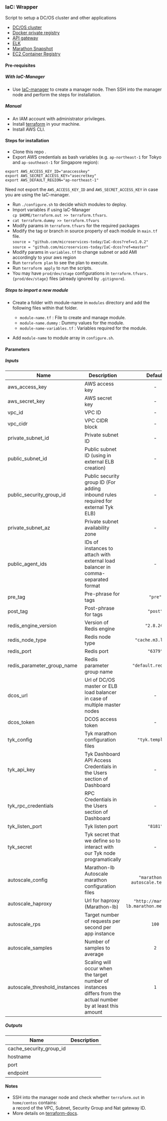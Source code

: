 ### IaC: Wrapper
Script to setup a DC/OS cluster and other applications
 - [DC/OS cluster](https://github.com/microservices-today/IaC-dcos)
 - [Docker private registry](https://github.com/microservices-today/IaC-dcos-docker-registry)
 - [API gateway](https://github.com/microservices-today/IaC-api-gateway)
 - [ELK](https://github.com/microservices-today/IaC-elk)
 - [Marathon Snapshot](https://github.com/microservices-today/IaC-marathon-snapshots)
 - [EC2 Container Registry](https://github.com/microservices-today/IaC-ecr)
 

#### Pre-requisites
##### With IaC-Manager
- Use [IaC-manager](https://github.com/microservices-today/IaC-manager) to create a manager node. Then SSH into the manager node and perform the steps for installation.  

##### Manual
- An IAM account with administrator privileges.
- Install [terraform](https://www.terraform.io/intro/getting-started/install.html) in your machine.
- Install AWS CLI.

#### Steps for installation
- Clone this repo .
- Export AWS credentials as bash variables (e.g. `ap-northeast-1` for Tokyo and `ap-southeast-1` for Singapore region):
```
export AWS_ACCESS_KEY_ID="anaccesskey" 
export AWS_SECRET_ACCESS_KEY="asecretkey"
export AWS_DEFAULT_REGION="ap-northeast-1"
```  
Need not export the `AWS_ACCESS_KEY_ID` and `AWS_SECRET_ACCESS_KEY` in case you are using the IaC-manager. 
- Run `./configure.sh` to decide which modules to deploy. 
- Import variables if using IaC-Manager  
`cp $HOME/terraform.out >> terraform.tfvars`. 
- `cat terraform.dummy >> terraform.tfvars`
- Modify params in `terraform.tfvars` for the required packages
- Modify the tag or branch in source property of each module in `main.tf` file.   
`source = "github.com/microservices-today/IaC-dcos?ref=v1.0.2"` 
`source = "github.com/microservices-today/IaC-dcos?ref=master"` 
- Modify params in `variables.tf` to change subnet or add AMI accordingly to your aws region
- Run `terraform plan` to see the plan to execute.
- Run `terraform apply` to run the scripts.
- You may have `prod/dev/stage` configurations in
`terraform.tfvars.{prod/dev/stage}` files (already ignored by `.gitignore`).

##### Steps to import a new module
- Create a folder with module-name in `modules` directory and add the following files within that folder.
  - `module-name.tf`             : File to create and manage module.
  - `module-name.dummy`          : Dummy values for the module.
  - `module-name-variables.tf`   : Variables required for the module.

- Add `module-name` to module array in `configure.sh`.

#### Parameters

##### Inputs

| Name | Description | Default | Required |
|------|-------------|:-----:|:-----:|
| aws_access_key | AWS access key | - | yes |
| aws_secret_key | AWS secret key | - | yes |
| vpc_id | VPC ID | - | yes |
| vpc_cidr | VPC CIDR block | - | yes |
| private_subnet_id | Private subnet ID | - | yes |
| public_subnet_id | Public subnet ID (using in external ELB creation) | - | yes |
| public_security_group_id | Public security group ID (For adding inbound rules required for external Tyk ELB) | - | yes |
| private_subnet_az | Private subnet availability zone | - | yes |
| public_agent_ids | IDs of instances to attach with external load balancer in comma-separated format | - | yes |
| pre_tag | Pre-phrase for tags | `"pre"` | no |
| post_tag | Post-phrase for tags | `"post"` | no |
| redis_engine_version | Version of Redis engine | `"2.8.24"` | no |
| redis_node_type | Redis node type | `"cache.m3.large"` | no |
| redis_port | Redis port | `"6379"` | no |
| redis_parameter_group_name | Redis parameter group name | `"default.redis2.8"` | no |
| dcos_url | Url of DC/OS master or ELB load balancer in case of multiple master nodes | - | yes |
| dcos_token | DCOS access token | - | yes |
| tyk_config | Tyk marathon configuration files | `"tyk.template"` | no |
| tyk_api_key | Tyk Dashboard API Access Credentials in the Users section of Dashboard | - | yes |
| tyk_rpc_credentials | RPC Credentials in the Users section of Dashboard | - | yes |
| tyk_listen_port | Tyk listen port | `"8181"` | no |
| tyk_secret | Tyk secret that we define so to interact with our Tyk node programatically | - | yes |
| autoscale_config | Marathon-lb Autoscale marathon configuration files | `"marathon-lb-autoscale.template"` | no |
| autoscale_haproxy | Url for haproxy (Marathon-lb) | `"http://marathon-lb.marathon.mesos:9090"` | no |
| autoscale_rps | Target number of requests per second per app instance  | `100` | no |
| autoscale_samples | Number of samples to average | `2` | no |
| autoscale_threshold_instances | Scaling will occur when the target number of instances differs from the actual number by at least this amount | `1` | no |

##### Outputs

| Name | Description |
|------|-------------|
| cache_security_group_id |  |
| hostname |  |
| port |  |
| endpoint |  |

#### Notes
- SSH into the manager node and check whether `terraform.out` in `home/centos` contains:    
a record of the VPC, Subnet, Security Group and Nat gateway ID.
- More details on [terraform-docs](https://github.com/segmentio/terraform-docs).
